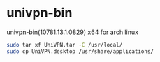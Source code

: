 # univpn-bin
univpn-bin(10781.13.1.0829) x64 for arch linux
```zsh
sudo tar xf UniVPN.tar -C /usr/local/
sudo cp UniVPN.desktop /usr/share/applications/
```

